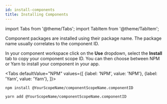 ```yaml
--- 
id: install-components
title: Installing Components
---
```


import Tabs from '@theme/Tabs';
import TabItem from '@theme/TabItem';

Component packages are installed using their package name. The package name usually correlates to the component ID.

In your component workspace click on the **Use** dropdown, select the **Install** tab to copy your component scope ID. You can then choose between NPM or Yarn to install your component in your app.

<Tabs
  defaultValue="NPM"
  values={[
    {label: 'NPM', value: 'NPM'},
    {label: 'Yarn', value: 'Yarn'},
  ]}>
  <TabItem value="NPM">

```shell
npm install @YourScopeName/componentScopeName.componentID
```

  </TabItem>
  <TabItem value="Yarn">

```shell
yarn add @YourScopeName/componentScopeName.componentID
```

  </TabItem>
</Tabs>